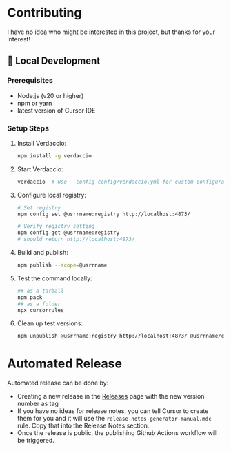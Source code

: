 # Contributing

I have no idea who might be interested in this project, but thanks for your interest!

## 🧪 Local Development

### Prerequisites

- Node.js (v20 or higher)
- npm or yarn
- latest version of Cursor IDE

### Setup Steps

1. Install Verdaccio:
   ```bash
   npm install -g verdaccio
   ```

2. Start Verdaccio:
   ```bash
   verdaccio  # Use --config config/verdaccio.yml for custom configuration
   ```

3. Configure local registry:
   ```bash
   # Set registry
   npm config set @usrrname:registry http://localhost:4873/
   
   # Verify registry setting
   npm config get @usrrname:registry
   # should return http://localhost:4873/
   ```

4. Build and publish:
   ```bash
   npm publish --scope=@usrrname
   ```

5. Test the command locally:
   ```bash
   ## as a tarball
   npm pack
   ## as a folder
   npx cursorrules
   ```

6. Clean up test versions:
   ```bash
   npm unpublish @usrrname:registry http://localhost:4873/ @usrrname/cursorrules
   ```

# Automated Release

Automated release can be done by:
- Creating a new release in the [Releases](https://github.com/usrrname/cursorrules/releases) page with the new version number as tag
- If you have no ideas for release notes, you can tell Cursor to create them for you and it will use the `release-notes-generator-manual.mdc` rule. Copy that into the Release Notes section.
- Once the release is public, the publishing Github Actions workflow will be triggered.